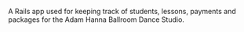 A Rails app used for keeping track of students, lessons, payments and packages for the Adam Hanna Ballroom Dance Studio.
